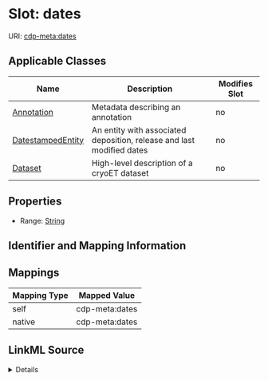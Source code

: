 

# Slot: dates

URI: [cdp-meta:dates](metadatadates)



<!-- no inheritance hierarchy -->





## Applicable Classes

| Name | Description | Modifies Slot |
| --- | --- | --- |
| [Annotation](Annotation.md) | Metadata describing an annotation |  no  |
| [DatestampedEntity](DatestampedEntity.md) | An entity with associated deposition, release and last modified dates |  no  |
| [Dataset](Dataset.md) | High-level description of a cryoET dataset |  no  |







## Properties

* Range: [String](String.md)





## Identifier and Mapping Information








## Mappings

| Mapping Type | Mapped Value |
| ---  | ---  |
| self | cdp-meta:dates |
| native | cdp-meta:dates |




## LinkML Source

<details>
```yaml
name: dates
alias: dates
domain_of:
- DatestampedEntity
- Dataset
- Annotation
range: string

```
</details>